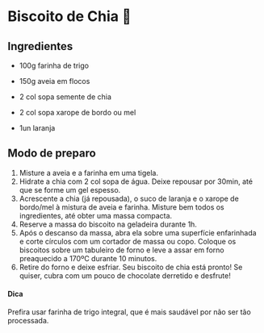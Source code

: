 # Biscoito de Chia 🍪

## Ingredientes

* 100g farinha de trigo

* 150g aveia em flocos

* 2 col sopa semente de chia

* 2 col sopa xarope de bordo ou mel

* 1un laranja

## Modo de preparo

1. Misture a aveia e a farinha em uma tigela.
2. Hidrate a chia com 2 col sopa de água. Deixe repousar por 30min, até que se forme um gel espesso.
3. Acrescente a chia (já repousada), o suco de laranja e o xarope de bordo/mel à mistura de aveia e farinha. Misture bem todos os ingredientes, até obter uma massa compacta.
4. Reserve a massa do biscoito na geladeira durante 1h.
5. Após o descanso da massa, abra ela sobre uma superfície enfarinhada e corte círculos com um cortador de massa ou copo. Coloque os biscoitos sobre um tabuleiro de forno e leve a assar em forno preaquecido a 170ºC durante 10 minutos.
6. Retire do forno e deixe esfriar. Seu biscoito de chia está pronto! Se quiser, cubra com um pouco de chocolate derretido e desfrute!

#### Dica

Prefira usar farinha de trigo integral, que é mais saudável por não ser tão processada.
